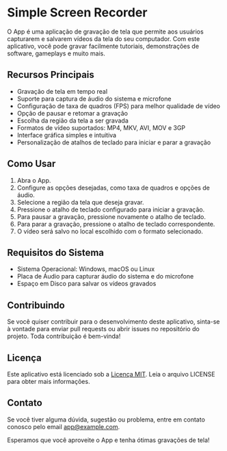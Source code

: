 # Simple Screen Recorder

O App é uma aplicação de gravação de tela que permite aos usuários capturarem e salvarem vídeos da tela do seu computador. Com este aplicativo, você pode gravar facilmente tutoriais, demonstrações de software, gameplays e muito mais.

## Recursos Principais

- Gravação de tela em tempo real
- Suporte para captura de áudio do sistema e microfone
- Configuração de taxa de quadros (FPS) para melhor qualidade de vídeo
- Opção de pausar e retomar a gravação
- Escolha da região da tela a ser gravada
- Formatos de vídeo suportados: MP4, MKV, AVI, MOV e 3GP
- Interface gráfica simples e intuitiva
- Personalização de atalhos de teclado para iniciar e parar a gravação

## Como Usar

1. Abra o App.
2. Configure as opções desejadas, como taxa de quadros e opções de áudio.
3. Selecione a região da tela que deseja gravar.
4. Pressione o atalho de teclado configurado para iniciar a gravação.
5. Para pausar a gravação, pressione novamente o atalho de teclado.
6. Para parar a gravação, pressione o atalho de teclado correspondente.
7. O vídeo será salvo no local escolhido com o formato selecionado.

## Requisitos do Sistema

- Sistema Operacional: Windows, macOS ou Linux
- Placa de Áudio para capturar áudio do sistema e do microfone
- Espaço em Disco para salvar os vídeos gravados

## Contribuindo

Se você quiser contribuir para o desenvolvimento deste aplicativo, sinta-se à vontade para enviar pull requests ou abrir issues no repositório do projeto. Toda contribuição é bem-vinda!

## Licença

Este aplicativo está licenciado sob a [Licença MIT](https://opensource.org/licenses/MIT). Leia o arquivo LICENSE para obter mais informações.

## Contato

Se você tiver alguma dúvida, sugestão ou problema, entre em contato conosco pelo email app@example.com.

Esperamos que você aproveite o App e tenha ótimas gravações de tela!
